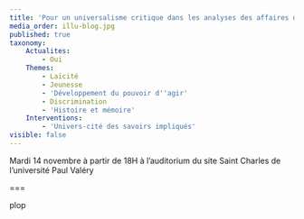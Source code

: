 ```yaml
---
title: 'Pour un universalisme critique dans les analyses des affaires de la Cité, avec Mondher Kilani, anthropologue'
media_order: illu-blog.jpg
published: true
taxonomy:
    Actualites:
        - Oui
    Themes:
        - Laïcité
        - Jeunesse
        - 'Développement du pouvoir d''agir'
        - Discrimination
        - 'Histoire et mémoire'
    Interventions:
        - 'Univers-cité des savoirs impliqués'
visible: false
---
```


Mardi 14 novembre à partir de 18H à l’auditorium du site Saint Charles de l’université Paul Valéry 

===

plop